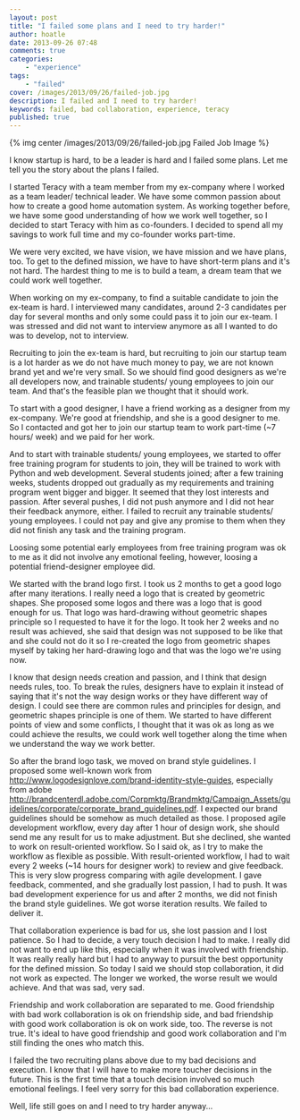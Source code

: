```yaml
---
layout: post
title: "I failed some plans and I need to try harder!"
author: hoatle
date: 2013-09-26 07:48
comments: true
categories:
    - "experience"
tags:
    - "failed"
cover: /images/2013/09/26/failed-job.jpg
description: I failed and I need to try harder!
keywords: failed, bad collaboration, experience, teracy
published: true
---
```


{% img center /images/2013/09/26/failed-job.jpg Failed Job Image %}

I know startup is hard, to be a leader is hard and I failed some plans. Let me tell you the story
about the plans I failed.

<!-- more -->

I started Teracy with a team member from my ex-company where I worked as a team leader/ technical
leader. We have some common passion about how to create a good home automation system. As working
together before, we have some good understanding of how we work well together, so I decided to start
Teracy with him as co-founders. I decided to spend all my savings to work full time and my co-founder
works part-time.

We were very excited, we have vision, we have mission and we have plans, too. To get to the defined
mission, we have to have short-term plans and it's not hard. The hardest thing to me is to build a
team, a dream team that we could work well together.

When working on my ex-company, to find a suitable candidate to join the ex-team is hard. I
interviewed many candidates, around 2-3 candidates per day for several months and only some could
pass it to join our ex-team. I was stressed and did not want to interview anymore as all I wanted to
do was to develop, not to interview.

Recruiting to join the ex-team is hard, but recruiting to join our startup team is a lot harder as
we do not have much money to pay, we are not known brand yet and we're very small. So we should find
good designers as we're all developers now, and trainable students/ young employees to join our team.
And that's the feasible plan we thought that it should work.

To start with a good designer, I have a friend working as a designer from my ex-company. We're good
at friendship, and she is a good designer to me. So I contacted and got her to join our startup team
to work part-time (~7 hours/ week) and we paid for her work.

And to start with trainable students/ young employees, we started to offer free training program
for students to join, they will be trained to work with Python and web development. Several students
joined; after a few training weeks, students dropped out gradually as my requirements and training
program went bigger and bigger. It seemed that they lost interests and passion. After several pushes,
I did not push anymore and I did not hear their feedback anymore, either. I failed to recruit any
trainable students/ young employees. I could not pay and give any promise to them when they did not
finish any task and the training program.

Loosing some potential early employees from free training program was ok to me as it did not involve
any emotional feeling, however, loosing a potential friend-designer employee did.

We started with the brand logo first. I took us 2 months to get a good logo after many iterations.
I really need a logo that is created by geometric shapes. She proposed some logos and there was a
logo that is good enough for us. That logo was hard-drawing without geometric shapes principle so I
requested to have it for the logo. It took her 2 weeks and no result was achieved, she said that
design was not supposed to be like that and she could not do it so I re-created the logo from
geometric shapes myself by taking her hard-drawing logo and that was the logo we're using now.

I know that design needs creation and passion, and I think that design needs rules, too.
To break the rules, designers have to explain it instead of saying that it's not the way design
works or they have different way of design. I could see there are common rules and principles for
design, and geometric shapes principle is one of them. We started to have different points of view
and some conflicts, I thought that it was ok as long as we could achieve the results, we could work
well together along the time when we understand the way we work better.

So after the brand logo task, we moved on brand style guidelines. I proposed some well-known work
from http://www.logodesignlove.com/brand-identity-style-guides, especially from adobe
http://brandcenterdl.adobe.com/Corpmktg/Brandmktg/Campaign_Assets/guidelines/corporate/corporate_brand_guidelines.pdf.
I expected our brand guidelines should be somehow as much detailed as those. I proposed
agile development workflow, every day after 1 hour of design work, she should send me any result for
us to make adjustment. But she declined, she wanted to work on result-oriented workflow. So I said ok,
as I try to make the workflow as flexible as possible. With result-oriented workflow, I had to wait
every 2 weeks (~14 hours for designer work) to review and give feedback. This is very slow progress
comparing with agile development. I gave feedback, commented, and she gradually lost passion, I had
to push. It was bad development experience for us and after 2 months, we did not finish the brand
style guidelines. We got worse iteration results. We failed to deliver it.

That collaboration experience is bad for us, she lost passion and I lost patience. So I had to decide,
a very touch decision I had to make. I really did not want to end up like this, especially when it was
involved with friendship. It was really really hard but I had to anyway to pursuit the best opportunity
for the defined mission. So today I said we should stop collaboration, it did not work as expected.
The longer we worked, the worse result we would achieve. And that was sad, very sad.

Friendship and work collaboration are separated to me. Good friendship with bad work collaboration is
ok on friendship side, and bad friendship with good work collaboration is ok on work side, too. The
reverse is not true. It's ideal to have good friendship and good work collaboration and I'm still
finding the ones who match this.

I failed the two recruiting plans above due to my bad decisions and execution. I know that I will
have to make more toucher decisions in the future. This is the first time that a touch decision
involved so much emotional feelings. I feel very sorry for this bad collaboration experience.

Well, life still goes on and I need to try harder anyway...
